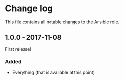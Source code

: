 # Change log

This file contains all notable changes to the Ansible role.

## 1.0.0 - 2017-11-08

First release!

### Added
- Everything (that is available at this point)
